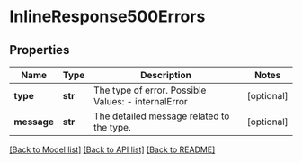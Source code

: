 # InlineResponse500Errors

## Properties
Name | Type | Description | Notes
------------ | ------------- | ------------- | -------------
**type** | **str** | The type of error.  Possible Values:   - internalError  | [optional] 
**message** | **str** | The detailed message related to the type. | [optional] 

[[Back to Model list]](../README.md#documentation-for-models) [[Back to API list]](../README.md#documentation-for-api-endpoints) [[Back to README]](../README.md)


